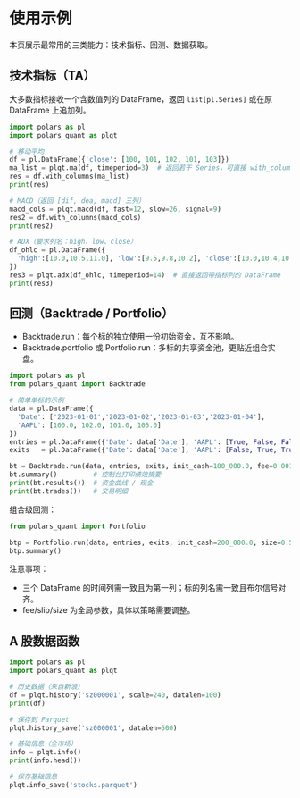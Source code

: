 # 使用示例

本页展示最常用的三类能力：技术指标、回测、数据获取。

## 技术指标（TA）

大多数指标接收一个含数值列的 DataFrame，返回 `list[pl.Series]` 或在原 DataFrame 上追加列。

```python
import polars as pl
import polars_quant as plqt

# 移动平均
df = pl.DataFrame({'close': [100, 101, 102, 101, 103]})
ma_list = plqt.ma(df, timeperiod=3)  # 返回若干 Series，可直接 with_columns 挂回
res = df.with_columns(ma_list)
print(res)

# MACD（返回 [dif, dea, macd] 三列）
macd_cols = plqt.macd(df, fast=12, slow=26, signal=9)
res2 = df.with_columns(macd_cols)
print(res2)

# ADX（要求列名：high、low、close）
df_ohlc = pl.DataFrame({
  'high':[10.0,10.5,11.0], 'low':[9.5,9.8,10.2], 'close':[10.0,10.4,10.8]
})
res3 = plqt.adx(df_ohlc, timeperiod=14)  # 直接返回带指标列的 DataFrame
print(res3)
```

## 回测（Backtrade / Portfolio）

- Backtrade.run：每个标的独立使用一份初始资金，互不影响。
- Backtrade.portfolio 或 Portfolio.run：多标的共享资金池，更贴近组合实盘。

```python
import polars as pl
from polars_quant import Backtrade

# 简单单标的示例
data = pl.DataFrame({
  'Date': ['2023-01-01','2023-01-02','2023-01-03','2023-01-04'],
  'AAPL': [100.0, 102.0, 101.0, 105.0]
})
entries = pl.DataFrame({'Date': data['Date'], 'AAPL': [True, False, False, True]})
exits   = pl.DataFrame({'Date': data['Date'], 'AAPL': [False, True, True, False]})

bt = Backtrade.run(data, entries, exits, init_cash=100_000.0, fee=0.001)
bt.summary()         # 控制台打印绩效摘要
print(bt.results())  # 资金曲线 / 现金
print(bt.trades())   # 交易明细
```

组合级回测：

```python
from polars_quant import Portfolio

btp = Portfolio.run(data, entries, exits, init_cash=200_000.0, size=0.5)
btp.summary()
```

注意事项：
- 三个 DataFrame 的时间列需一致且为第一列；标的列名需一致且布尔信号对齐。
- fee/slip/size 为全局参数，具体以策略需要调整。

## A 股数据函数

```python
import polars as pl
import polars_quant as plqt

# 历史数据（来自新浪）
df = plqt.history('sz000001', scale=240, datalen=100)
print(df)

# 保存到 Parquet
plqt.history_save('sz000001', datalen=500)

# 基础信息（全市场）
info = plqt.info()
print(info.head())

# 保存基础信息
plqt.info_save('stocks.parquet')
```
